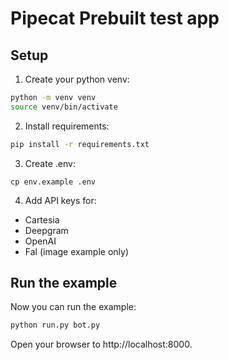 # Pipecat Prebuilt test app

## Setup

1. Create your python venv:

```bash
python -m venv venv
source venv/bin/activate
```

2. Install requirements:

```bash
pip install -r requirements.txt
```

3. Create .env:

```
cp env.example .env
```

4. Add API keys for:

- Cartesia
- Deepgram
- OpenAI
- Fal (image example only)

## Run the example

Now you can run the example:

```bash
python run.py bot.py
```

Open your browser to http://localhost:8000.
